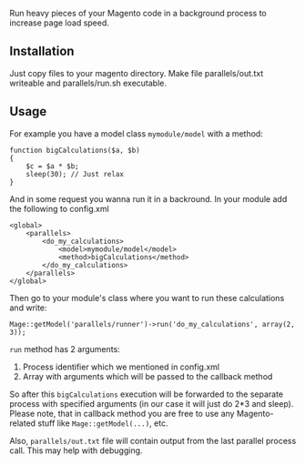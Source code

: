 Run heavy pieces of your Magento code in a background process to increase page load speed.


Installation
------------

Just copy files to your magento directory. Make file parallels/out.txt writeable and parallels/run.sh executable.

Usage
-----

For example you have a model class `mymodule/model` with a method:

    function bigCalculations($a, $b) 
    {
        $c = $a * $b;
        sleep(30); // Just relax
    }

And in some request you wanna run it in a backround. In your module add the following to config.xml

    <global>
        <parallels>
            <do_my_calculations>
                <model>mymodule/model</model>
                <method>bigCalculations</method>
            </do_my_calculations>
        </parallels>
    </global>

Then go to your module's class where you want to run these calculations and write:

    Mage::getModel('parallels/runner')->run('do_my_calculations', array(2, 3));

`run` method has 2 arguments: 

1.  Process identifier which we mentioned in config.xml
2.  Array with arguments which will be passed to the callback method

So after this `bigCalculations` execution will be forwarded to the separate process with 
specified arguments (in our case it will just do 2*3 and sleep). Please note, that in callback method
you are free to use any Magento-related stuff like `Mage::getModel(...)`, etc.

Also, `parallels/out.txt` file will contain output from the last parallel process call. This may help with debugging.
